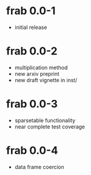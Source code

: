 # frab 0.0-1

- initial release


# frab 0.0-2

- multiplication method
- new arxiv preprint
- new draft vignette in inst/

# frab 0.0-3

- sparsetable functionality
- near complete test coverage

# frab 0.0-4

- data frame coercion
